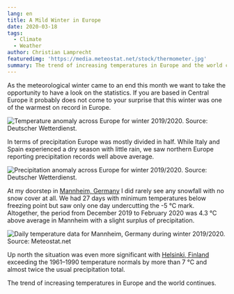 ```yaml
---
lang: en
title: A Mild Winter in Europe
date: 2020-03-18
tags:
  - Climate
  - Weather
author: Christian Lamprecht
featuredimg: 'https://media.meteostat.net/stock/thermometer.jpg'
summary: The trend of increasing temperatures in Europe and the world continues.
---
```


As the meteorological winter came to an end this month we want to take the opportunity to have a look on the statistics. If you are based in Central Europe it probably does not come to your surprise that this winter was one of the warmest on record in Europe.

![Temperature anomaly across Europe for winter 2019/2020. Source: Deutscher Wetterdienst.](https://media.meteostat.net/insights/2020/03/temp-anomaly-eu.png)

In terms of precipitation Europe was mostly divided in half. While Italy and Spain experienced a dry season with little rain, we saw northern Europe reporting precipitation records well above average.

![Precipitation anomaly across Europe for winter 2019/2020. Source: Deutscher Wetterdienst.](https://media.meteostat.net/insights/2020/03/prcp-anomaly-eu.png)

At my doorstep in [Mannheim, Germany](https://meteostat.net/en/station/10729?t=2019-12-01/2020-02-29) I did rarely see any snowfall with no snow cover at all. We had 27 days with minimum temperatures below freezing point but saw only one day undercutting the -5 °C mark. Altogether, the period from December 2019 to February 2020 was 4.3 °C above average in Mannheim with a slight surplus of precipitation.

![Daily temperature data for Mannheim, Germany during winter 2019/2020. Source: Meteostat.net](https://media.meteostat.net/insights/2020/03/winter-2019-mannheim.png)

Up north the situation was even more significant with [Helsinki, Finland](https://meteostat.net/en/station/02978?t=2019-12-01/2020-02-29) exceeding the 1961–1990 temperature normals by more than 7 °C and almost twice the usual precipitation total.

The trend of increasing temperatures in Europe and the world continues.
